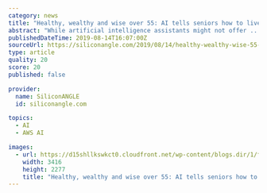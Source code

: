 ```yaml
---
category: news
title: "Healthy, wealthy and wise over 55: AI tells seniors how to live longer"
abstract: "While artificial intelligence assistants might not offer ... SiliconANGLE Media’s mobile livestreaming studio, during the AWS Imagine in Seattle Washington. They discussed how the digital ..."
publishedDateTime: 2019-08-14T16:07:00Z
sourceUrl: https://siliconangle.com/2019/08/14/healthy-wealthy-wise-55-ai-tells-seniors-live-longer-imagineabetterworld/
type: article
quality: 20
score: 20
published: false

provider:
  name: SiliconANGLE
  id: siliconangle.com

topics:
  - AI
  - AWS AI

images:
  - url: https://d15shllkswkct0.cloudfront.net/wp-content/blogs.dir/1/files/2019/08/Saeed-Elnaj-crop.jpg
    width: 3416
    height: 2277
    title: "Healthy, wealthy and wise over 55: AI tells seniors how to live longer"
---
```

